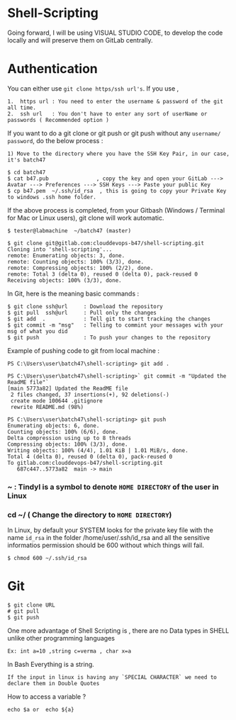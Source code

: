 # Shell-Scripting

Going forward, I will be using VISUAL STUDIO CODE, to develop the code locally and will preserve them on GitLab centrally.

# Authentication 



You can either use `git clone https/ssh url's`. If you use ,
```
1.  https url : You need to enter the username & password of the git all time.
2.  ssh url   : You don't have to enter any sort of userName or passwords ( Recommended option )
```

If you want to do a git clone or git push or git push without any `username/ password`, do the below process :
```
1) Move to the directory where you have the SSH Key Pair, in our case, it's batch47

$ cd batch47 
$ cat b47.pub               , copy the key and open your GitLab ---> Avatar ---> Preferences ---> SSH Keys ---> Paste your public Key
$ cp b47.pem  ~/.ssh/id_rsa  , this is going to copy your Private Key to windows .ssh home folder.
```

If the above process is completed, from your Gitbash (Windows / Terminal for Mac or Linux users), git clone will work automatic.

```
$ tester@labmachine  ~/batch47 (master)

$ git clone git@gitlab.com:clouddevops-b47/shell-scripting.git
Cloning into 'shell-scripting'...
remote: Enumerating objects: 3, done.
remote: Counting objects: 100% (3/3), done.
remote: Compressing objects: 100% (2/2), done.
remote: Total 3 (delta 0), reused 0 (delta 0), pack-reused 0
Receiving objects: 100% (3/3), done.
```

In Git, here is the meaning basic commands :
```
$ git clone ssh@url     : Download the repository
$ git pull  ssh@url     : Pull only the changes
$ git add  .            : Tell git to start tracking the changes
$ git commit -m "msg"   : Telling to commint your messages with your msg of what you did
$ git push              : To push your changes to the repository
```

Example of pushing code to git from local machine :
```
PS C:\Users\user\batch47\shell-scripting> git add .

PS C:\Users\user\batch47\shell-scripting>` git commit -m "Updated the ReadME file"`
[main 5773a82] Updated the ReadME file
 2 files changed, 37 insertions(+), 92 deletions(-)
 create mode 100644 .gitignore
 rewrite README.md (98%)

PS C:\Users\user\batch47\shell-scripting> git push
Enumerating objects: 6, done.
Counting objects: 100% (6/6), done.
Delta compression using up to 8 threads
Compressing objects: 100% (3/3), done.
Writing objects: 100% (4/4), 1.01 KiB | 1.01 MiB/s, done.
Total 4 (delta 0), reused 0 (delta 0), pack-reused 0     
To gitlab.com:clouddevops-b47/shell-scripting.git
   687c447..5773a82  main -> main
```

### ~ : Tindyl is a symbol to denote `HOME DIRECTORY` of the user in Linux
### cd ~/  ( Change the directory to `HOME DIRECTORY`)

In Linux, by default your SYSTEM looks for the private key file with the name `id_rsa` in the folder /home/user/.ssh/id_rsa and all the sensitive informatios permission should be 600 without which things will fail.

```
$ chmod 600 ~/.ssh/id_rsa
```


# Git
```
$ git clone URL   
# git pull   
$ git push 
```

One more advantage of Shell Scripting is , there are no Data types in SHELL unlike other programming languages

```
Ex: int a=10 ,string c=verma , char x=a

```

In Bash Everything is a string.

```
If the input in linux is having any `SPECIAL CHARACTER` we need to declare them in Double Quotes
```

How to access a variable ?
```
echo $a or  echo ${a}
```